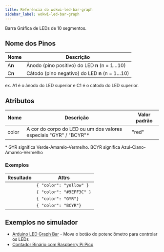 ```yaml
---
title: Referência do wokwi-led-bar-graph
sidebar_label: wokwi-led-bar-graph
---
```


Barra Gráfica de LEDs de 10 segmentos.

<wokwi-led-bar-graph values='[1,1,1,1,1,1,1,1,1,1]' />

## Nome dos Pinos

| Nome   | Descrição                                      |
| ------ | ---------------------------------------------- |
| A**n** | Ânodo (pino positivo) do LED **n** (n = 1…10)  |
| C**n** | Cátodo (pino negativo) do LED **n** (n = 1…10) |

ex. A1 é o ânodo do LED superior e C1 é o cátodo do LED superior.

## Atributos

| Nome  | Descrição                                                                | Valor padrão  |
| ----- | ------------------------------------------------------------------------ | ------------- |
| color | A cor do corpo do LED ou um dos valores especiais "GYR" / "BCYR"\*       | "red"         |

\* GYR significa Verde-Amarelo-Vermelho. BCYR significa Azul-Ciano-Amarelo-Vermelho

### Exemplos

| Resultado                                                               | Attrs                    |
| ----------------------------------------------------------------------- | ------------------------ |
| <wokwi-led-bar-graph  values='[1,1,1,1,1,1,1,1,1,1]' color="yellow" />  | `{ "color": "yellow" }`  |
| <wokwi-led-bar-graph  values='[1,1,1,1,1,1,1,1,1,1]' color="#9EFF3C" /> | `{ "color": "#9EFF3C" }` |
| <wokwi-led-bar-graph  values='[1,1,1,1,1,1,1,1,1,1]' color="GYR" />     | `{ "color": "GYR"}`      |
| <wokwi-led-bar-graph  values='[1,1,1,1,1,1,1,1,1,1]' color="BCYR"  />   | `{ "color": "BCYR"}`     |

## Exemplos no simulador

- [Arduino LED Graph Bar](https://wokwi.com/arduino/projects/309829489359061570) - Mova o botão do potenciômetro para controlar os LEDs
- [Contador Binário com Raspberry Pi Pico](https://wokwi.com/arduino/projects/309828467927548481)
